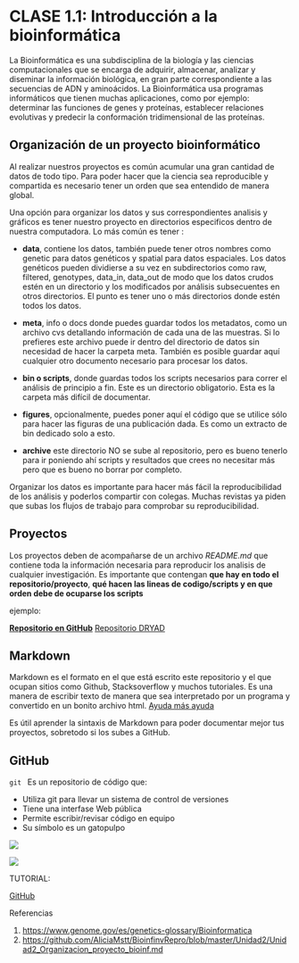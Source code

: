 # CLASE 1.1: Introducción a la bioinformática

La Bioinformática es una subdisciplina de la biología y las ciencias computacionales que se encarga de adquirir, almacenar, analizar y diseminar la información biológica, en gran parte correspondiente a las secuencias de ADN y aminoácidos. La Bioinformática usa programas informáticos que tienen muchas aplicaciones, como por ejemplo: determinar las funciones de genes y proteínas, establecer relaciones evolutivas y predecir la conformación tridimensional de las proteínas. 


## Organización de un proyecto bioinformático

Al realizar nuestros proyectos es común acumular una gran cantidad de datos de todo tipo. Para poder hacer que la ciencia sea reproducible y compartida es necesario tener un orden que sea entendido de manera global.

Una opción para organizar los datos y sus correspondientes analisis y gráficos es tener nuestro proyecto en directorios especificos dentro de nuestra computadora. Lo más común es tener :

* **data**, contiene los datos, también puede tener otros nombres como genetic para datos genéticos y spatial para datos espaciales. Los datos genéticos pueden dividierse a su vez en subdirectorios como raw, filtered, genotypes, data_in, data_out de modo que los datos crudos estén en un directorio y los modificados por análisis subsecuentes en otros directorios. El punto es tener uno o más directorios donde estén todos los datos.

* **meta**, info o docs donde puedes guardar todos los metadatos, como un archivo cvs detallando información de cada una de las muestras. Si lo prefieres este archivo puede ir dentro del directorio de datos sin necesidad de hacer la carpeta meta. También es posible guardar aquí cualquier otro documento necesario para procesar los datos.

* **bin o scripts**, donde guardas todos los scripts necesarios para correr el análisis de principio a fin. Este es un directorio obligatorio. Esta es la carpeta más difícil de documentar.

* **figures**, opcionalmente, puedes poner aquí el código que se utilice sólo para hacer las figuras de una publicación dada. Es como un extracto de bin dedicado solo a esto.

* **archive** este directorio NO se sube al repositorio, pero es bueno tenerlo para ir poniendo ahí scripts y resultados que crees no necesitar más pero que es bueno no borrar por completo.

Organizar los datos es importante para hacer más fácil la reproducibilidad de los análisis y poderlos compartir con colegas. Muchas revistas ya piden que subas los flujos de trabajo para comprobar su reproducibilidad.

## Proyectos

Los proyectos deben de acompañarse de un archivo *README.md* que contiene toda la información necesaria para reproducir los analisis de cualquier investigación. Es importante que contengan **que hay en todo el repositorio/proyecto**, **qué hacen las lineas de codigo/scripts y en que orden debe de ocuparse los scripts**

ejemplo:

[**Repositorio en GitHub**](https://github.com/VeroIarrachtai/Abies_religiosa_vs_ozone)
[Repositorio DRYAD](https://datadryad.org/stash/dataset/doi:10.5061/dryad.f7248)

## Markdown

Markdown es el formato en el que está escrito este repositorio y el que ocupan sitios como Github, Stacksoverflow y muchos tutoriales. Es una manera de escribir texto de manera que sea interpretado por un programa y convertido en un bonito archivo html. 
[Ayuda ](https://github.com/adam-p/markdown-here/wiki/Markdown-Cheatsheet)
[más ayuda](https://help.github.com/en/github/writing-on-github)

Es útil aprender la sintaxis de Markdown para poder documentar mejor tus proyectos, sobretodo si los subes a GitHub.

## GitHub

```git ``` Es un repositorio de código que:

* Utiliza git para llevar un sistema de control de versiones
* Tiene una interfase Web pública
* Permite escribir/revisar código en equipo
* Su símbolo es un gatopulpo



![](../Imagenes/GitHubOctocat.jpg) 

![](../Imagenes/how-to-use-github.png) 

TUTORIAL:

[GitHub](https://guides.github.com/activities/hello-world/)




Referencias

1. https://www.genome.gov/es/genetics-glossary/Bioinformatica
2. https://github.com/AliciaMstt/BioinfinvRepro/blob/master/Unidad2/Unidad2_Organizacion_proyecto_bioinf.md
